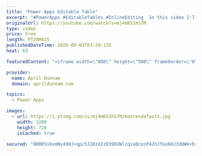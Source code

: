 ```yaml
---
title: "Power Apps Editable Table"
excerpt: "#PowerApps #EditableTables #InlineEditing  In this video I'll walk you through all of the steps needed to create a repeating, inline editable table within Power Apps similar to what you would see in SharePoint's Quick Edit Mode, Excel and InfoPath repeating tables.   Here's a breakdown of what's covered:"
originalUrl: https://youtube.com/watch?v=mj4mKS1hS7M
type: video
price: Free
length: PT20M42S
publishedDateTime: 2020-09-03T03:29:13Z
heat: 63

featuredContent: "<iframe width=\"800\" height=\"500\" frameborder=\"0\" src=\"https://www.youtube.com/embed/mj4mKS1hS7M\" allow=\"accelerometer; autoplay; encrypted-media; gyroscope; picture-in-picture\" allowfullscreen></iframe>"

provider:
  name: April Dunnam
  domain: aprildunnam.com

topics:
  - Power Apps

images:
  - url: https://i.ytimg.com/vi/mj4mKS1hS7M/maxresdefault.jpg
    width: 1280
    height: 720
    isCached: true

secured: "8BRR5sbxmNy49HJ+qpc5J28zXIzD39DUWlzqiaQcozP42hJfGx6HJ3dQWk+hx77ACs8xjs6x/XSmbSglI4pGvRbsg44Ac+ELVkpTjWoNiUwUTryIy5TwsY9RTNE0XXUoKUZQQDMx7sQPtDdwmFHR+BnM5Ywqkx4aTyzyuRcZ26Vv2Lx7noPScAF6ZrwUL1UnazSxm9DQfT9QJZmPFgF4MjL/6rOBkzXxmtFWz1aUGeaAjxEx2XF8cX0h7k0F7Hjb3Pr9tmsjuwuO0zI1QcsYbHXJ1irpVXgeDKCV7s/eWH+daQTyh0Vl3kliLeyI7bDMUvPhsb5paDQKDzkktJyL9HHKQduzOkmzDDfHUiTU2GmrTEiZ/80laDlJ5q9qLS038E8n/K4nOYMynZCuap4gJbjWnprOtxkwpRFincshoO8=;1b125ELdxaoLL8qZtncSZQ=="
---
```


